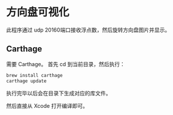 # 方向盘可视化

此程序通过 udp 20160端口接收浮点数，然后旋转方向盘图片并显示。

## Carthage

需要 Carthage。
首先 cd 到当前目录，然后执行：

```sh
brew install carthage
carthage update
```

执行完毕以后会在目录下生成对应的库文件。

然后直接从 Xcode 打开编译即可。
